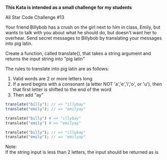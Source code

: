 **This Kata is intended as a small challenge for my students**

All Star Code Challenge #13

Your friend Billybob has a crush on the girl next to him in class, Emily, but wants to talk with you about what he should do, but doesn't want her to overhear. Send secret messages to Billybob by translating your messages into pig latin.

Create a function, called translate(), that takes a string argument and returns the input string into "pig latin"

The rules to translate into pig latin are as follows:  

1) Valid words are 2 or more letters long
2) If a word begins with a consonant (a letter NOT 'a','e','i','o', or 'u'), then that first letter is shifted to the end of the word
3) Then add "ay"

```javascript
translate("billy"); // => "illybay"
translate("emily"); // => "emilyay"
```
```ruby
translate("billy") # => "illybay"
translate("emily") # => "emilyay"
```
```php
translate("billy"); // => "illybay"
translate("emily"); // => "emilyay"
```

Note:  
If the string input is less than 2 letters, the input should be returned as is